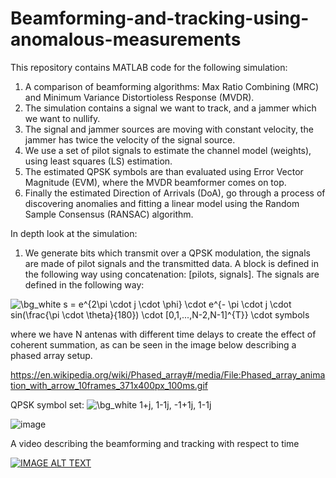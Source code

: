 # Beamforming-and-tracking-using-anomalous-measurements

This repository contains MATLAB code for the following simulation:
1. A comparison of beamforming algorithms: Max Ratio Combining (MRC) and Minimum Variance Distortioless Response (MVDR).
2. The simulation contains a signal we want to track, and a jammer which we want to nullify.
3. The signal and jammer sources are moving with constant velocity, the jammer has twice the velocity of the signal source.
4. We use a set of pilot signals to estimate the channel model (weights), using least squares (LS) estimation.
5. The estimated QPSK symbols are than evaluated using Error Vector Magnitude (EVM), where the MVDR beamformer comes on top.
6. Finally the estimated Direction of Arrivals (DoA), go through a process of discovering anomalies and fitting a linear model using the Random Sample Consensus (RANSAC) algorithm. 

In depth look at the simulation:

1. We generate bits which transmit over a QPSK modulation, the signals are made of pilot signals and the transmitted data. 
A block is defined in the following way using concatenation: [pilots, signals]. 
The signals are defined in the following way: 

<img src="https://latex.codecogs.com/png.image?\dpi{110}&space;\bg_white&space;s&space;=&space;e^{2\pi&space;\cdot&space;j&space;\cdot&space;\phi}&space;\cdot&space;e^{-&space;\pi&space;\cdot&space;j&space;\cdot&space;sin(\frac{\pi&space;\cdot&space;\theta}{180})&space;\cdot&space;[0,1,...,N-2,N-1]^{T}}&space;\cdot&space;symbols" title="\bg_white s = e^{2\pi \cdot j \cdot \phi} \cdot e^{- \pi \cdot j \cdot sin(\frac{\pi \cdot \theta}{180}) \cdot [0,1,...,N-2,N-1]^{T}} \cdot symbols" />

where we have N antenas with different time delays to create the effect of coherent summation, as can be seen in the image below describing a phased array setup.

https://en.wikipedia.org/wiki/Phased_array#/media/File:Phased_array_animation_with_arrow_10frames_371x400px_100ms.gif


QPSK symbol set:
<img src="https://latex.codecogs.com/png.image?\dpi{110}&space;\bg_white&space;1&plus;j,&space;1-1j,&space;-1&plus;1j,&space;1-1j" title="\bg_white 1+j, 1-1j, -1+1j, 1-1j" />

![image](https://user-images.githubusercontent.com/60748408/150105145-57990d96-8ed5-4209-9538-1278fda34ae6.png)


A video describing the beamforming and tracking with respect to time

[![IMAGE ALT TEXT](https://img.youtube.com/vi/bOLJTF90Vzs/0.jpg)](https://youtu.be/bOLJTF90Vzs)
